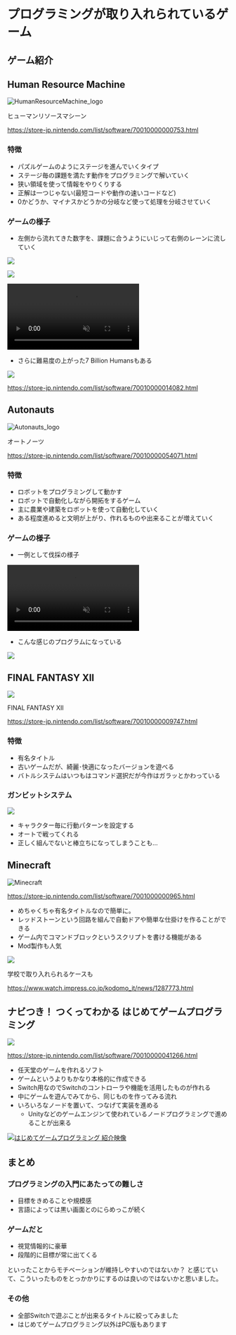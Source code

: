 # プログラミングが取り入れられているゲーム

## ゲーム紹介

## Human Resource Machine

![HumanResourceMachine_logo](images/HumanResourceMachine_logo.png)

ヒューマンリソースマシーン

https://store-jp.nintendo.com/list/software/70010000000753.html

### 特徴

- パズルゲームのようにステージを進んでいくタイプ
- ステージ毎の課題を満たす動作をプログラミングで解いていく
- 狭い領域を使って情報をやりくりする
- 正解は一つじゃない(最短コードや動作の速いコードなど)
- 0かどうか、マイナスかどうかの分岐など使って処理を分岐させていく

### ゲームの様子

- 左側から流れてきた数字を、課題に合うようにいじって右側のレーンに流していく

![](images/HumanResouceMachine_stage.png)

![](images/HumanResouceMachine_error.png)

<div><video controls src="https://user-images.githubusercontent.com/11056457/222556994-98ffa2b6-95e9-46b5-b528-08f9d9a53b36.mp4
" muted="false"></video></div>

- さらに難易度の上がった7 Billion Humansもある

![](images/7_billion.png)

https://store-jp.nintendo.com/list/software/70010000014082.html

## Autonauts

![Autonauts_logo](images/Autonauts_logo.png)

オートノーツ

https://store-jp.nintendo.com/list/software/70010000054071.html

### 特徴

- ロボットをプログラミングして動かす
- ロボットで自動化しながら開拓をするゲーム
- 主に農業や建築をロボットを使って自動化していく
- ある程度進めると文明が上がり、作れるものや出来ることが増えていく

### ゲームの様子

- 一例として伐採の様子

<div><video controls src="https://user-images.githubusercontent.com/11056457/222589627-8a2ca342-44fb-4690-a193-56d944ebc803.mp4" muted="false"></video></div>

- こんな感じのプログラムになっている

![](./images/Autonauts_prog.jpg)

## FINAL FANTASY XII

![](images/FF12_logo.png)

FINAL FANTASY XII

https://store-jp.nintendo.com/list/software/70010000009747.html

### 特徴

- 有名タイトル
- 古いゲームだが、綺麗･快適になったバージョンを遊べる
- バトルシステムはいつもはコマンド選択だが今作はガラッとかわっている

### ガンビットシステム

![](images/FF12_Gambits.png)

- キャラクター毎に行動パターンを設定する
- オートで戦ってくれる
- 正しく組んでないと棒立ちになってしまうことも…

## Minecraft

![Minecraft](images/Minecraft_logo.png)

https://store-jp.nintendo.com/list/software/7001000000965.html

- めちゃくちゃ有名タイトルなので簡単に。
- レッドストーンという回路を組んで自動ドアや簡単な仕掛けを作ることができる
- ゲーム内でコマンドブロックというスクリプトを書ける機能がある
- Mod製作も人気

![](images/Minecraft_command_block.png)


学校で取り入れられるケースも

https://www.watch.impress.co.jp/kodomo_it/news/1287773.html

## ナビつき！ つくってわかる はじめてゲームプログラミング

![](images/Nintendo_navi_logo.png)

https://store-jp.nintendo.com/list/software/70010000041266.html

- 任天堂のゲームを作れるソフト
- ゲームというよりもかなり本格的に作成できる
- Switch用なのでSwitchのコントローラや機能を活用したものが作れる
- 中にゲームを遊んでみてから、同じものを作ってみる流れ
- いろいろなノードを置いて、つなげて実装を進める
  - Unityなどのゲームエンジンて使われているノードプログラミングで進めることが出来る

[![はじめてゲームプログラミング 紹介映像](http://img.youtube.com/vi/N9SvKfrmwUw/0.jpg)](https://www.youtube.com/watch?v=N9SvKfrmwUw)

## まとめ

### プログラミングの入門にあたっての難しさ

- 目標をきめることや規模感
- 言語によっては黒い画面とのにらめっこが続く

### ゲームだと

- 視覚情報的に豪華
- 段階的に目標が常に出てくる

といったことからモチベーションが維持しやすいのではないか？
と感じていて、こういったものをとっかかりにするのは良いのではないかと思いました。

### その他

- 全部Switchで遊ぶことが出来るタイトルに絞ってみました
- はじめてゲームプログラミング以外はPC版もあります
